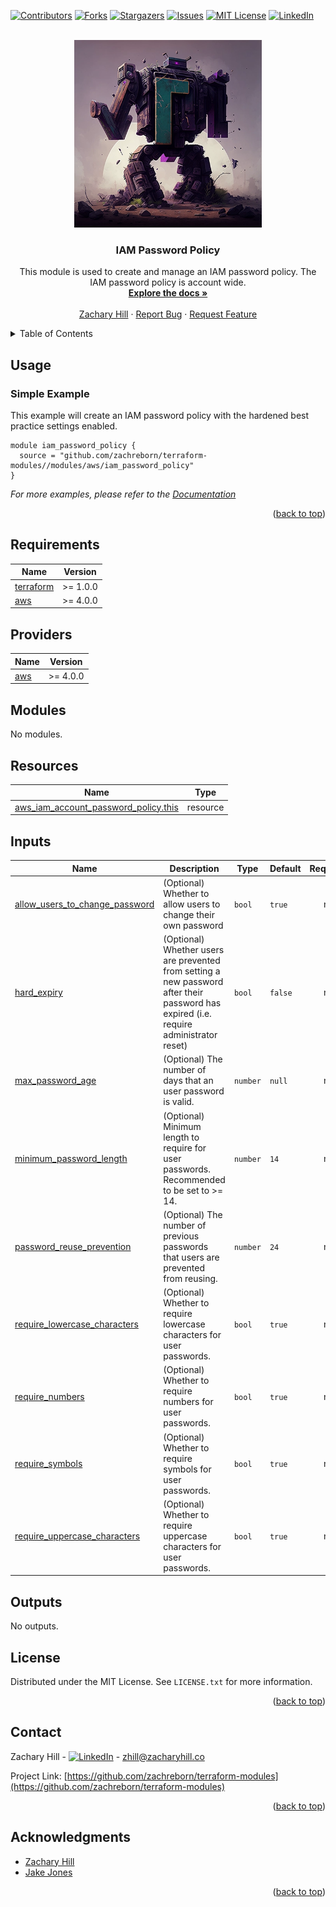<!-- Blank module readme template: Do a search and replace with your text editor for the following: `module_name`, `module_description` -->
<!-- Improved compatibility of back to top link: See: https://github.com/othneildrew/Best-README-Template/pull/73 -->
<a name="readme-top"></a>


<!-- PROJECT SHIELDS -->
<!--
*** I'm using markdown "reference style" links for readability.
*** Reference links are enclosed in brackets [ ] instead of parentheses ( ).
*** See the bottom of this document for the declaration of the reference variables
*** for contributors-url, forks-url, etc. This is an optional, concise syntax you may use.
*** https://www.markdownguide.org/basic-syntax/#reference-style-links
-->
[![Contributors][contributors-shield]][contributors-url]
[![Forks][forks-shield]][forks-url]
[![Stargazers][stars-shield]][stars-url]
[![Issues][issues-shield]][issues-url]
[![MIT License][license-shield]][license-url]
[![LinkedIn][linkedin-shield]][linkedin-url]


<!-- PROJECT LOGO -->
<br />
<div align="center">
  <a href="https://github.com/zachreborn/terraform-modules">
    <img src="/images/terraform_modules_logo.webp" alt="Logo" width="300" height="300">
  </a>

<h3 align="center">IAM Password Policy</h3>
  <p align="center">
    This module is used to create and manage an IAM password policy. The IAM password policy is account wide.
    <br />
    <a href="https://github.com/zachreborn/terraform-modules"><strong>Explore the docs »</strong></a>
    <br />
    <br />
    <a href="https://zacharyhill.co">Zachary Hill</a>
    ·
    <a href="https://github.com/zachreborn/terraform-modules/issues">Report Bug</a>
    ·
    <a href="https://github.com/zachreborn/terraform-modules/issues">Request Feature</a>
  </p>
</div>


<!-- TABLE OF CONTENTS -->
<details>
  <summary>Table of Contents</summary>
  <ol>
    <li><a href="#usage">Usage</a></li>
    <li><a href="#requirements">Requirements</a></li>
    <li><a href="#providers">Providers</a></li>
    <li><a href="#modules">Modules</a></li>
    <li><a href="#Resources">Resources</a></li>
    <li><a href="#inputs">Inputs</a></li>
    <li><a href="#outputs">Outputs</a></li>
    <li><a href="#license">License</a></li>
    <li><a href="#contact">Contact</a></li>
    <li><a href="#acknowledgments">Acknowledgments</a></li>
  </ol>
</details>


<!-- USAGE EXAMPLES -->
## Usage
### Simple Example
This example will create an IAM password policy with the hardened best practice settings enabled.
```
module iam_password_policy {
  source = "github.com/zachreborn/terraform-modules//modules/aws/iam_password_policy"
}
```

_For more examples, please refer to the [Documentation](https://github.com/zachreborn/terraform-modules)_

<p align="right">(<a href="#readme-top">back to top</a>)</p>

<!-- terraform-docs output will be input automatically below-->
<!-- terraform-docs markdown table --output-file README.md --output-mode inject .-->
<!-- BEGIN_TF_DOCS -->
## Requirements

| Name | Version |
|------|---------|
| <a name="requirement_terraform"></a> [terraform](#requirement\_terraform) | >= 1.0.0 |
| <a name="requirement_aws"></a> [aws](#requirement\_aws) | >= 4.0.0 |

## Providers

| Name | Version |
|------|---------|
| <a name="provider_aws"></a> [aws](#provider\_aws) | >= 4.0.0 |

## Modules

No modules.

## Resources

| Name | Type |
|------|------|
| [aws_iam_account_password_policy.this](https://registry.terraform.io/providers/hashicorp/aws/latest/docs/resources/iam_account_password_policy) | resource |

## Inputs

| Name | Description | Type | Default | Required |
|------|-------------|------|---------|:--------:|
| <a name="input_allow_users_to_change_password"></a> [allow\_users\_to\_change\_password](#input\_allow\_users\_to\_change\_password) | (Optional) Whether to allow users to change their own password | `bool` | `true` | no |
| <a name="input_hard_expiry"></a> [hard\_expiry](#input\_hard\_expiry) | (Optional) Whether users are prevented from setting a new password after their password has expired (i.e. require administrator reset) | `bool` | `false` | no |
| <a name="input_max_password_age"></a> [max\_password\_age](#input\_max\_password\_age) | (Optional) The number of days that an user password is valid. | `number` | `null` | no |
| <a name="input_minimum_password_length"></a> [minimum\_password\_length](#input\_minimum\_password\_length) | (Optional) Minimum length to require for user passwords. Recommended to be set to >= 14. | `number` | `14` | no |
| <a name="input_password_reuse_prevention"></a> [password\_reuse\_prevention](#input\_password\_reuse\_prevention) | (Optional) The number of previous passwords that users are prevented from reusing. | `number` | `24` | no |
| <a name="input_require_lowercase_characters"></a> [require\_lowercase\_characters](#input\_require\_lowercase\_characters) | (Optional) Whether to require lowercase characters for user passwords. | `bool` | `true` | no |
| <a name="input_require_numbers"></a> [require\_numbers](#input\_require\_numbers) | (Optional) Whether to require numbers for user passwords. | `bool` | `true` | no |
| <a name="input_require_symbols"></a> [require\_symbols](#input\_require\_symbols) | (Optional) Whether to require symbols for user passwords. | `bool` | `true` | no |
| <a name="input_require_uppercase_characters"></a> [require\_uppercase\_characters](#input\_require\_uppercase\_characters) | (Optional) Whether to require uppercase characters for user passwords. | `bool` | `true` | no |

## Outputs

No outputs.
<!-- END_TF_DOCS -->

<!-- LICENSE -->
## License

Distributed under the MIT License. See `LICENSE.txt` for more information.

<p align="right">(<a href="#readme-top">back to top</a>)</p>



<!-- CONTACT -->
## Contact

Zachary Hill - [![LinkedIn][linkedin-shield]][linkedin-url] - zhill@zacharyhill.co

Project Link: [https://github.com/zachreborn/terraform-modules](https://github.com/zachreborn/terraform-modules)

<p align="right">(<a href="#readme-top">back to top</a>)</p>



<!-- ACKNOWLEDGMENTS -->
## Acknowledgments

* [Zachary Hill](https://zacharyhill.co)
* [Jake Jones](https://github.com/jakeasarus)

<p align="right">(<a href="#readme-top">back to top</a>)</p>


<!-- MARKDOWN LINKS & IMAGES -->
<!-- https://www.markdownguide.org/basic-syntax/#reference-style-links -->
[contributors-shield]: https://img.shields.io/github/contributors/zachreborn/terraform-modules.svg?style=for-the-badge
[contributors-url]: https://github.com/zachreborn/terraform-modules/graphs/contributors
[forks-shield]: https://img.shields.io/github/forks/zachreborn/terraform-modules.svg?style=for-the-badge
[forks-url]: https://github.com/zachreborn/terraform-modules/network/members
[stars-shield]: https://img.shields.io/github/stars/zachreborn/terraform-modules.svg?style=for-the-badge
[stars-url]: https://github.com/zachreborn/terraform-modules/stargazers
[issues-shield]: https://img.shields.io/github/issues/zachreborn/terraform-modules.svg?style=for-the-badge
[issues-url]: https://github.com/zachreborn/terraform-modules/issues
[license-shield]: https://img.shields.io/github/license/zachreborn/terraform-modules.svg?style=for-the-badge
[license-url]: https://github.com/zachreborn/terraform-modules/blob/master/LICENSE.txt
[linkedin-shield]: https://img.shields.io/badge/-LinkedIn-black.svg?style=for-the-badge&logo=linkedin&colorB=555
[linkedin-url]: https://www.linkedin.com/in/zachary-hill-5524257a/
[product-screenshot]: /images/screenshot.webp
[Terraform.io]: https://img.shields.io/badge/Terraform-7B42BC?style=for-the-badge&logo=terraform
[Terraform-url]: https://terraform.io